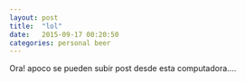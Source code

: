 ```yaml
---
layout: post
title:  "lol"
date:   2015-09-17 00:20:50
categories: personal beer
---
```


Ora! apoco se pueden subir post desde esta computadora....

